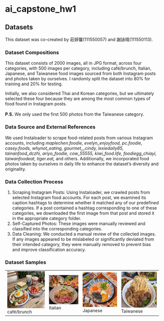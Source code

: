 # ai_capstone_hw1
## Datasets
This dataset was co-created by 莊婷馨(111550057) and 謝詠晴(111550113).
### Dataset Compositions
This dataset consists of 2000 images, all in JPG format, across four categories, with 500 images per category, including café/brunch, Italian, Japanese, and Taiwanese food images sourced from both Instagram posts and photos taken by ourselves. I randomly split the dataset into 80% for training and 20% for testing.

Initially, we also considered Thai and Korean categories, but we ultimately selected these four because they are among the most common types of food found in Instagram posts.
<br><br>**P.S.** We only used the first 500 photos from the Taiwanese category.
### Data Source and External References
We used Instaloader to scrape food-related posts from various Instagram accounts, including _maplechen.foodie, evelyn_enjoyfood, pc.foodie, casey.foods, whynot_eating, gourmet__cindy, lexiedaily85, tainanfood_dczhi, ariyo_foodie, cow_55555, kiwi_food.life, foodiegg_chiayi, taiwanfoodeat, tiger.eat,_ and others. Additionally, we incorporated food photos taken by ourselves in daily life to enhance the dataset’s diversity and originality.
### Data Collection Process
1. Scraping Instagram Posts:
Using Instaloader, we crawled posts from selected Instagram food accounts. For each post, we examined its caption hashtags to determine whether it matched any of our predefined categories. If a post contained a hashtag corresponding to one of these categories, we downloaded the first image from that post and stored it in the appropriate category folder.
2. Self-Captured Photos:
These images were manually reviewed and classified into the corresponding categories.
3. Data Cleaning:
We conducted a manual review of the collected images. If any images appeared to be mislabeled or significantly deviated from their intended category, they were manually removed to prevent bias and improve classification accuracy.
### Dataset Samples
<table>
  <tr>
    <td><img src="cafebrunch/cb_45.jpg" width="200"><br>café/brunch</td>
    <td><img src="italian/i_49.jpg" width="200"><br>Italian</td>
    <td><img src="japanese/j_344.jpg" width="200"><br>Japanese</td>
    <td><img src="taiwanese/5_109.jpg" width="200"><br>Taiwanese</td>
  </tr>
<table>

